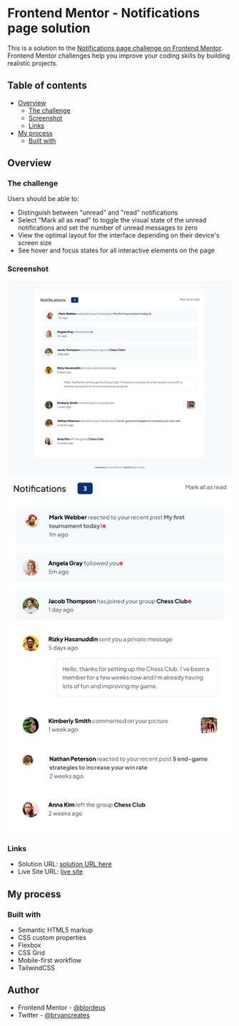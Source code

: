# Frontend Mentor - Notifications page solution

This is a solution to the [Notifications page challenge on Frontend Mentor](https://www.frontendmentor.io/challenges/notifications-page-DqK5QAmKbC). Frontend Mentor challenges help you improve your coding skills by building realistic projects.

## Table of contents

* [Overview](#overview)
    * [The challenge](#the-challenge)
    * [Screenshot](#screenshot)
    * [Links](#links)
* [My process](#my-process)
    * [Built with](#built-with)

## Overview

### The challenge

Users should be able to:

* Distinguish between "unread" and "read" notifications
* Select "Mark all as read" to toggle the visual state of the unread notifications and set the number of unread messages to zero
* View the optimal layout for the interface depending on their device's screen size
* See hover and focus states for all interactive elements on the page

### Screenshot

![FireShot Capture 040 - Frontend Mentor - Notifications page - 127.0.0.1.png](.media/img_3.png)
![FireShot Capture 041 - Frontend Mentor - Notifications page - 127.0.0.1.png](.media/img_4.png)

### Links

* Solution URL: [solution URL here](https://your-solution-url.com)
* Live Site URL: [live site](https://blordeus.github.io/notifications-page-main/)

## My process

### Built with

* Semantic HTML5 markup
* CSS custom properties
* Flexbox
* CSS Grid
* Mobile-first workflow
* TailwindCSS

## Author

* Frontend Mentor - [@blordeus](https://www.frontendmentor.io/profile/blordeus)
* Twitter - [@bryancreates](https://www.twitter.com/bryancreates)